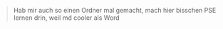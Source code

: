 > Hab mir auch so einen Ordner mal gemacht, mach hier bisschen PSE lernen drin, weil md cooler als Word